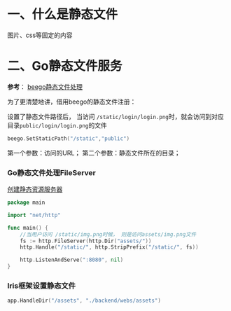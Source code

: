 

# 一、什么是静态文件

图片、css等固定的内容



# 二、Go静态文件服务

**参考**： [beego静态文件处理](https://www.topgoer.com/beego%E6%A1%86%E6%9E%B6/beego%E7%9A%84mvc%E6%9E%B6%E6%9E%84%E4%BB%8B%E7%BB%8D/view%E8%AE%BE%E8%AE%A1/%E9%9D%99%E6%80%81%E6%96%87%E4%BB%B6%E5%A4%84%E7%90%86.html)

为了更清楚地讲，借用beego的静态文件注册：

设置了静态文件路径后， 当访问 `/static/login/login.png`时，就会访问到对应目录`public/login/login.png`的文件

```go
beego.SetStaticPath("/static","public")
```

第一个参数：访问的URL； 第二个参数：静态文件所在的目录；







### Go静态文件处理FileServer

[创建静态资源服务器](https://learnku.com/articles/41421)

```go
package main

import "net/http"

func main() {
    //当用户访问 /static/img.png时候， 则是访问assets/img.png文件
    fs := http.FileServer(http.Dir("assets/"))
    http.Handle("/static/", http.StripPrefix("/static/", fs))

    http.ListenAndServe(":8080", nil)
}
```



### Iris框架设置静态文件

```go
app.HandleDir("/assets", "./backend/webs/assets")
```



